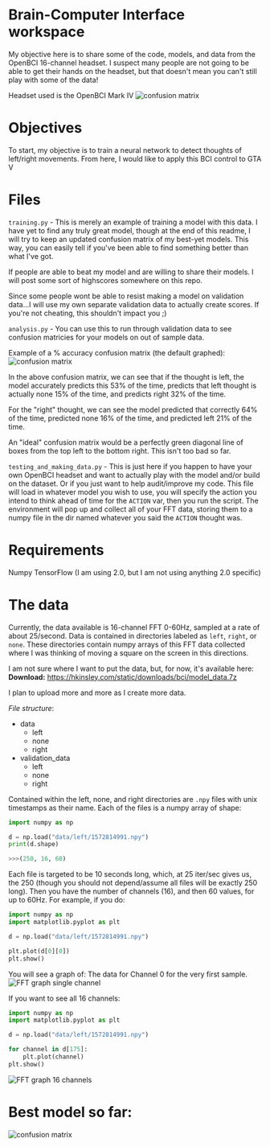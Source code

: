 # Brain-Computer Interface workspace

My objective here is to share some of the code, models, and data from the OpenBCI 16-channel headset. I suspect many people are not going to be able to get their hands on the headset, but that doesn't mean you can't still play with some of the data!

Headset used is the OpenBCI Mark IV 
![confusion matrix](https://pythonprogramming.net/static/images/bci/openbciheadset.png)

# Objectives

To start, my objective is to train a neural network to detect thoughts of left/right movements. From here, I would like to apply this BCI control to GTA V 

# Files
`training.py` - This is merely an example of training a model with this data. I have yet to find any truly great model, though at the end of this readme, I will try to keep an updated confusion matrix of my best-yet models. This way, you can easily tell if you've been able to find something better than what I've got. 

If people are able to beat my model and are willing to share their models. I will post some sort of highscores somewhere on this repo.

Since some people wont be able to resist making a model on validation data...I will use my own separate validation data to actually create scores. If you're not cheating, this shouldn't impact you ;)


`analysis.py` - You can use this to run through validation data to see confusion matricies for your models on out of sample data.

Example of a % accuracy confusion matrix (the default graphed):
![confusion matrix](https://pythonprogramming.net/static/images/bci/model_conf_matrix.png)

In the above confusion matrix, we can see that if the thought is left, the model accurately predicts this 53% of the time, predicts that left thought is actually none 15% of the time, and predicts right 32% of the time. 

For the "right" thought, we can see the model predicted that correctly 64% of the time, predicted none 16% of the time, and predicted left 21% of the time.

An "ideal" confusion matrix would be a perfectly green diagonal line of boxes from the top left to the bottom right. This isn't too bad so far. 


`testing_and_making_data.py` - This is just here if you happen to have your own OpenBCI headset and want to actually play with the model and/or build on the dataset. Or if you just want to help audit/improve my code. This file will load in whatever model you wish to use, you will specify the action you intend to think ahead of time for the `ACTION` var, then you run the script. The environment will pop up and collect all of your FFT data, storing them to a numpy file in the dir named whatever you said the `ACTION` thought was.


# Requirements
Numpy
TensorFlow (I am using 2.0, but I am not using anything 2.0 specific)

# The data

Currently, the data available is 16-channel FFT 0-60Hz, sampled at a rate of about 25/second. Data is contained in directories labeled as `left`, `right`, or `none`. These directories contain numpy arrays of this FFT data collected where I was thinking of moving a square on the screen in this directions. 

I am not sure where I want to put the data, but, for now, it's available here: 
<strong>Download:</strong> https://hkinsley.com/static/downloads/bci/model_data.7z

I plan to upload more and more as I create more data.

*File structure*: 
<ul>
	<li>data
		<ul>
			<li>left</li>
			<li>none</li>
			<li>right</li>
		</ul>
	</li>
	<li>validation_data
		<ul>
			<li>left</li>
			<li>none</li>
			<li>right</li>
		</ul>
	</li>
</ul>
 
Contained within the left, none, and right directories are `.npy` files with unix timestamps as their name. Each of the files is a numpy array of shape: 
```py
import numpy as np

d = np.load("data/left/1572814991.npy")
print(d.shape)

>>>(250, 16, 60)
```

Each file is targeted to be 10 seconds long, which, at 25 iter/sec gives us, the 250 (though you should not depend/assume all files will be exactly 250 long). Then you have the number of channels (16), and then 60 values, for up to 60Hz. For example, if you do: 

```py
import numpy as np
import matplotlib.pyplot as plt

d = np.load("data/left/1572814991.npy")

plt.plot(d[0][0])
plt.show()
```

You will see a graph of: The data for Channel 0 for the very first sample.
![FFT graph single channel](https://pythonprogramming.net/static/images/bci/fft-single-channel.png)

If you want to see all 16 channels:
```py
import numpy as np
import matplotlib.pyplot as plt

d = np.load("data/left/1572814991.npy")

for channel in d[175]:
    plt.plot(channel)
plt.show()
```
![FFT graph 16 channels](https://pythonprogramming.net/static/images/bci/fft-16-channels.png)


# Best model so far:
![confusion matrix](https://pythonprogramming.net/static/images/bci/model_conf_matrix.png)


